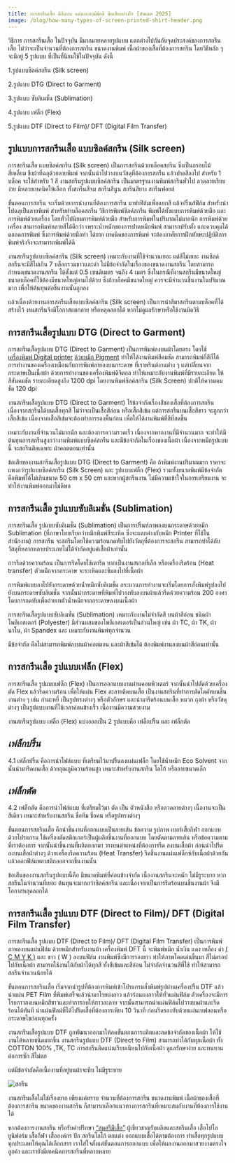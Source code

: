 ```yaml
---
title: การสกรีนเสื้อ มีกี่แบบ แต่ละแบบมีข้อดี ข้อเสียอย่างไร [อัพเดต 2025]
image: /blog/how-many-types-of-screen-printed-shirt-header.png
---
```

วิธีการ การสกรีนเสื้อ ในปัจจุบัน มีมากมายหลายรูปแบบ แตกต่างไปกันกับจุดประสงค์ของการสกรีนเสื้อ ไม่ว่าจะเป็นจำนวนที่ต้องการสกรีน ขนาดงานพิมพ์ เนื้อผ้าของเสื้อที่ต้องการสกรีน โดยวิธีหลัก ๆ จะมีอยู่ 5 รูปแบบ ที่เป็นที่นิยมใช้ในปัจจุบัน ดังนี้

1.รูปแบบซิลค์สกรีน (Silk screen)

2.รูปแบบ DTG (Direct to Garment)

3.รูปแบบ ซับลิเมชั่น (Sublimation)

4.รูปแบบ เฟล็ก (Flex)

5.รูปแบบ DTF (Direct to Film)/ DFT (Digital Film Transfer)

## รูปแบบการสกรีนเสื้อ แบบซิลค์สกรีน (Silk screen)

การสกรีนเสื้อ แบบซิลค์สกรีน (Silk screen) เป็นการสกรีนด้วยบล็อคสกรีน ซึ่งเป็นกรอบไม้สี่เหลี่ยม ขึงผ้าที่ฉลุด้วยลายพิมพ์ จากนั้นนำไปวางบนวัสดุที่ต้องการสกรีน แล้วปาดสีลงไป สำหรับ 1 บล็อค จะใช้สำหรับ 1 สี งานสกรีนรูปแบบซิลค์สกรีน เป็นมาตรฐานงานพิมพ์สกรีนทั่วไป ลวดลายเรียบง่าย มีหลายเทคนิคให้เลือก ทั้งสกรีนสีจม สกรีนสีนูน สกรีนสียาง สกรีนฟอยล์ 

ขั้นตอนการสกรีน จะเริ่มด้วยการนำงานที่ต้องการสกรีน มาทำฟิล์มเพื่อแยกสี แล้วปริ้นส์ฟิล์ม สำหรับนำไปฉลุเป็นลายพิมพ์ สำหรับทำบล็อคสกรีน วิธีการพิมพ์ซิลค์สกรีน พิมพ์ได้ทั้งแบบการพิมพ์ด้วยมือ และ การพิมพ์ด้วยเครื่อง โดยทั่วไปนิยมการพิมพ์ด้วยมือ สำหรับการพิมพ์ในปริมาณไม่มากนัก การพิมพ์ด้วยเครื่อง สามารถพิมพ์หลายสีได้ดีกว่า เพราะน้ำหนักของการปาดหมึกพิมพ์ สามารถปรับตั้ง และควบคุมได้ตลอดการพิมพ์ ซึ่งการพิมพ์ด้วยมือทำ ได้ยาก เทคนิคของการพิมพ์ จะต้องอาศัยการฝึกทักษะปฏิบัติการพิมพ์จริงจึงจะสามารถพิมพ์ได้ดี

งานสกรีนรูปแบบซิลค์สกรีน (Silk screen) เหมาะกับงานที่ใช้จำนวนเยอะ แต่สีไม่เยอะ งานซิลด์สกรีนจะมีสีไม่เกิน 7 บล็อกรวมขาวและดำ  ไม่มีข้อจำกัดในเรื่องของขนาดงานสกรีน โดยสามารถกำหนดขนาดงานสกรีน ได้ตั้งแต่ 0.5 เซนติเมตร จนถึง 4 เมตร ซึ่งในกรณีที่งานสกรีนมีขนาดใหญ่ ขนาดบล็อคที่ใช้ต้องมีขนาดใหญ่ตามไปด้วย ซึ่งถ้าบล็อคมีขนาดใหญ่ ควรจะมีจำนวนชิ้นงานในปริมาณมาก เพื่อให้ต้นทุนต่อชิ้นงานนั้นถูกลง

แล้วเนื่องด้วยงานการสกรีนเสื้อแบบซิลค์สกรีน (Silk screen) เป็นการนำสีมาสกรีนตามบล็อคที่ได้สร้างไว้ งานสกรีนจึงมีโอกาสแตกลาย หรือหลุดลอกได้ หากไม่ดูแลรักษาหรือใช้งานผิดวิธี

## การสกรีนเสื้อรูปแบบ DTG (Direct to Garment)

การสกรีนเสื้อรูปแบบ DTG (Direct to Garment) เป็นการพิมพ์ลงบนผ้าโดยตรง โดยใช้[เครื่องพิมพ์ Digital printer](/https://labelsigngroup.com/product/flora-digital-inkjet-label-printer)
 [ด้วยหมึก Pigment](https://compute.co.th/article/187/มาทำความรู้จักกับน้ำหมึกอิงค์เจ็ท-dye-pigment-pigment-plus-แตกต่างกันอย่างไร) ทำให้ได้งานพิมพ์สีคมชัด สามารถพิมพ์กี่สีก็ได้ การทำงานของเครื่องเหมือนกับการพิมพ์ลายลงบนกระดาษ ที่เราพรินต์งานต่าง ๆ  แต่เปลี่ยนจากกระดาษเป็นเนื้อผ้า ด้วยการทำงานของเครื่องพิมพ์ดิจิตอล ทำให้เหมาะกับงานพิมพ์ที่มีรายละเอียด ให้สีสันคมชัด รายละเอียดสูงถึง 1200 dpi โดยงานพิมพ์ซิลค์สกรีน (Silk Screen) ปกติให้ความคมชัด 120 dpi

งานสกรีนเสื้อรูปแบบ DTG (Direct to Garment) ไร้ข้อจำกัดเรื่องสีของเสื้อที่ต้องการสกรีน เนื่องจากสกรีนได้บนเสื้อทุกสี ไม่ว่าจะเป็นเสื้อสีอ่อน หรือเสื้อสีเข้ม แต่การสกรีนบนเสื้อสีขาว จะถูกกว่าเสื้อสีเข้ม เนื่องจากเสื้อสีเข้มจะต้องทำการรองพื้นก่อน เพื่อให้ได้งานพิมพ์ที่สีที่สดขึ้น

เหมาะกับงานที่จำนวนไม่มากนัก และต้องการความรวดเร็ว เนื่องจากหากงานที่มีจำนวนมาก จะทำให้มีต้นทุนการสกรีนสูงกว่างานพิมพ์แบบซิลค์สกรีน และมีข้อจำกัดในเรื่องของเนื้อผ้า เนื่องจากหมึกรูปแบบนี้ จะสกรีนติดเฉพาะ ผ้าคอตตอนเท่านั้น 

ข้อเสียของงานสกรีนเสื้อรูปแบบ DTG (Direct to Garment) คือ ถ้าพิมพ์งานปริมาณมาก ราคาจะแพงกว่ารูปแบบซิลค์สกรีน (Silk Screen) และ รูปแบบเฟล็ก (Flex) รวมทั้งขนาดพิมพ์มีข้อจำกัด คือพิมพ์ได้ไม่เกินขนาด 50 cm x 50 cm และหากผู้สกรีนงาน ไม่มีความเข้าใจในการเตรียมงาน จะทำให้งานพิมพ์ออกมาไม่ดีพอ

## การสกรีนเสื้อ รูปแบบซับลิเมชั่น (Sublimation)

การสกรีนเสื้อ รูปแบบซับลิเมชั่น (Sublimation) เป็นการปริ้นท์ภาพลงบนกระดาษด้วยหมึก Sublimation (ที่ภาษาไทยเรียกว่าหมึกพิมพ์สีระเหิด ซึ่งจะแตกต่างกับหมึก Printer ที่ใช้ในสำนักงาน) การสกรีน จะสกรีนโดยใช้ความร้อนกดทับไปยังวัตถุที่ต้องการจะสกรีน สามารถทำได้กับวัสดุที่หลากหลายประเภทไม่ได้จำกัดอยู่แค่เสื้อผ้าเท่านั้น

การรีดด้วยความร้อน เป็นการรีดโดยใช้เตารีด หากเป็นงานสเกลที่เล็ก หรือเครื่องรีดร้อน (Heat transfer) ตัวหมึกจากกระดาษ จะระเหิดและซึมลงไปที่เนื้อผ้า

การพิมพ์แบบลงไปยังกระดาษด้วยน้ำหมึกซับลิเมชั่น กระบวนการทำงานจะเริ่มโดยการสั่งพิมพ์รูปลงไปยังบนกระดาษซับลิเมชั่น จากนั้นนำกระดาษที่พิมพ์ไปวางทับลงบนผ้าแล้วรีดด้วยความร้อน 200  องศา โดยการกดทับเพื่อถ่ายเทตัวน้ำหมึกจากกระดาษลงบนเนื้อผ้า

การสกรีนเสื้อรูปแบบซับลิเมชั่น (Sublimation) เหมาะกับงานไม่จำกัดสี บนผ้าสีอ่อน ชนิดผ้าโพลีเอสเตอร์ (Polyester) มีส่วนผสมของโพลีเอสเตอร์เป็นส่วนใหญ่ เช่น ผ้า TC, ผ้า TK, ผ้านาโน, ผ้า Spandex และ เหมาะกับงานพิมพ์ทุกจำนวน 

มีข้อจำกัด คือไม่สามารถพิมพ์ลงบนผ้าคอตตอน และผ้าสีเข้มได้ ต้องพิมพ์งานลงบนผ้าสีอ่อนเท่านั้น

## การสกรีนเสื้อ รูปแบบเฟล็ก (Flex)

การสกรีนเสื้อ รูปแบบเฟล็ก (Flex) เป็นการออกแบบงานผ่านคอมพิวเตอร์ จากนั้นนำไปตัดด้วยเครื่องตัด Flex แล้วรีดความร้อน เพื่อให้แผ่น Flex ละลายติดบนเสื้อ เป็นงานสกรีนที่ทำการตัดไดคัทบนชิ้นงานต่าง ๆ เช่น กำมะหยี่ เป็นรูปทรงต่างๆ หรือตัวอักษร และนำมารีดร้อนบนเสื้อ หมวก ถุงผ้า หรือวัสดุต่างๆ เป็นรูปแบบงานที่ใช้เวลาค่อนข้างเร็ว เนื้องานมีความสวยงาม  

งานสกรีนรูปแบบ เฟล็ก (Flex) แบ่งออกเป็น 2 รูปแบบคือ เฟล็กปริ้น และ เฟล็กตัด

## *เฟล็กปริ้น*

4.1 เฟล็กปริ้น คือการนำไฟล์แบบ ที่เตรียมไว้มาปริ้นลงแผ่นเฟล็ก โดยใช้น้ำหมึก Eco Solvent จากนั้นนำมารีดบนเสื้อ ด้วยอุณภูมิความร้อนสูง เหมาะสำหรับงานสกรีน โลโก้ หรือลายขนาดเล็ก

## *เฟล็กตัด*

4.2 เฟล็กตัด คือการนำไฟล์แบบ ที่เตรียมไว้มา ตัด เป็น ตัวหนังสือ หรือลวดลายต่างๆ เนื้องานจะเป็น สีเดียว เหมาะสำหรับงานสกรีน ชื่อทีม ชื่อคน หรือรูปทรงต่างๆ

ขั้นตอนการสกรีนเสื้อ คือนำชิ้นงานที่ออกแบบเป็นลายเส้น ข้อความ รูปภาพ เบอร์เสื้อกีฬา ออกแบบด้วยโปรแกรม ใช้เครื่องตัดสติกเกอร์เป็นผู้ผลิตชิ้นงานที่ออกแบบ โดยตัดตามลายเส้น หรือข้อความตามที่เราต้องการ จากนั้นนำชิ้นงานที่ผลิตออกมา วางบนตำแหน่งที่ต้องการรีด ลงบนเสื้อผ้า ก่อนนำไปรีดลงบนเสื้อผ้าต่างๆ ด้วยเครื่องรีดความร้อน (Heat Transfer) รีดชิ้นงานแผ่นเฟล็กซ์กับเนื้อผ้าด้วยกัน แล้วลอกฟิล์มพลาสติกออกจากชิ้นงานนั้น

ข้อเสีนของงานสกรีนรูปแบบนี้คือ มีขนาดพิมพ์ที่ค่อนข้างจำกัด เนื้องานสกรีนจะหนัก ไม่มีรูระบาย หากสกรีนในจำนวนที่เยอะ ต้นทุนจะมากกว่าซิลค์สกรีน และเนื่องจากเป็นการรีดร้อนบนชิ้นงานผ้า จึงมีโอกาสหลุดลอกได้

## การสกรีนเสื้อ รูปแบบ DTF (Direct to Film)/ DFT (Digital Film Transfer)

การสกรีนเสื้อ รูปแบบ DTF (Direct to Film)/ DFT (Digital Film Transfer) เป็นการพิมพ์ภาพลงบนแผ่นฟิล์ม ด้วยหมึกสำหรับงานผ้า เครื่องพิมพ์ DFT นี้ จะพิมพ์หมึก น้ำเงิน แดง เหลือง ดำ [( C M Y K )](/https://www.nupress.grad.nu.ac.th/cmyk-and-rgb/)
 และ ขาว ( W ) ลงบนฟิล์ม งานพิมพ์ซึ่งมีการรองขาว ทำให้ภาพโดดเด่นขึ้นมา สีไม่ดรอปไปกับเนื้อผ้า สามารถใช้งานได้กับผ้าได้ทุกสี ทั้งสีเข้มและสีอ่อน ไม่จำกัดจำนวนสีที่ใช้ ทำให้สามารถสกรีนจำนวนน้อยได้ 

 ขั้นตอนการสกรีนเสื้อ เริ่มจากนำรูปที่ต้องการพิมพ์เข้าโปรแกรมสั่งพิมพ์รูปผ่านเครื่องปริ้น DTF แล้วนำแผ่น PET Film ที่พิมพ์เสร็จแล้วนำมาโรยผงกาว แล้วร่อนผงกาวให้ทั่วแผ่นฟิล์ม ตัวเครื่องจะมีการโรยกาวลงบนหมึกสีขาวและทำการอบให้กาวละลาย จากนั้นสามารถนำแผ่นฟิล์มไปวางบนผ้าและรีดร้อนได้ทันที นำแผ่นฟิลม์ที่ได้ไปรีดเสื้อที่ต้องการเพียง 10 วินาที ก่อนรีดรองทับด้วยแผ่นเทฟลอนหรือกระดาษไขก่อนทุกครั้ง 

งานสกรีนเสื้อรูปแบบ DTF ถูกพัฒนาออกมาให้ลดขั้นตอนการผลิตและลดข้อจำกัดของเนื้อผ้า ให้ใช้งานได้หลายชนิดมากขึ้น งานสกรีนรูปแบบ DTF (Direct to Film) สามารถทำได้กับทุกเนื้อผ้า ทั้ง COTTON 100% ,TK, TC การสกรีนติดแน่นเรียบเนียนไปกับเนื้อผ้า ดูแลรักษาง่าย และทนทานต่อการซัก สีไม่ตก 

แต่มีข้อจำกัดคือเนื้องานที่อยู่บนผ้าจะทึบ ไม่มีรูระบาย

![สกรีน](/blog/how-many-types-of-screen-printed-shirt-1.png)

งานสกรีนเสื้อไม่ใช่เรื่องยาก เพียงแค่ทราบ จำนวนที่ต้องการสกรีน ขนาดงานพิมพ์ เนื้อผ้าของเสื้อที่ต้องการสกรีน ขนาดของงานสกรีน ก็สามารถเลือกแนวทางการสกรีนที่เหมาะสมกับงานที่ต้องการใช้งานได้ 

หากต้องการงานสกรีน หรือรับคำปรึกษา [“สมศรีมีเสื้อ”](https://somsritshirt.com/) ผู้เชี่ยวชาญรับผลิตและสกรีนเสื้อ เสื้อโปโล ยูนิฟอร์ม เสื้อกีฬา เสื้อองค์กร ปัก สกรีนโลโก้ ตกแต่ง ออกแบบเสื้อได้ตามต้องการ ทำเสื้อทุกรูปแบบทุกประเภทให้คุณได้เลือกสรร เราใส่ใจตั้งแต่ขั้นตอนการออกแบบ เพื่อให้ผลงานออกมาสวยงามตรงใจลูกค้า และเรายังมีเทคนิคการสกรีนที่หลากหลาย
